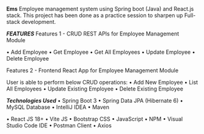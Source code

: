 **Ems**
Employee management system using Spring boot (Java) and React.js stack. This project has been done as a practice session to sharpen up Full-stack development.  

***FEATURES***
Features 1 - CRUD REST APIs for Employee Management Module

• Add Employee
• Get Employee
• Get All Employees
• Update Employee
• Delete Employee

Features 2 - Frontend React App for Employee Management Module

User is able to perform below CRUD operations:
• Add New Employee
• List All Employees
• Update Existing Employee
• Delete Existing Employee

***Technologies Used***
• Spring Boot 3
• Spring Data JPA (Hibernate 6)
• MySQL Database
• IntelliJ IDEA
• Maven

• React JS 18+
• Vite JS
• Bootstrap CSS
• JavaScript
• NPM
• Visual Studio Code IDE
• Postman Client
• Axios
